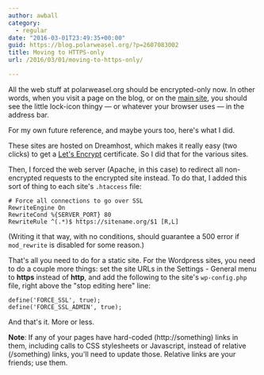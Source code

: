 ```yaml
---
author: awball
category:
  - regular
date: "2016-03-01T23:49:35+00:00"
guid: https://blog.polarweasel.org/?p=2607083002
title: Moving to HTTPS-only
url: /2016/03/01/moving-to-https-only/

---
```

All the web stuff at polarweasel.org should be encrypted-only now. In other words, when you visit a page on the blog, or on the [main site](https://polarweasel.org/), you should see the little lock-icon thingy — or whatever your browser uses — in the address bar.

For my own future reference, and maybe yours too, here's what I did.

These sites are hosted on Dreamhost, which makes it really easy (two clicks) to get a [Let's Encrypt](https://letsencrypt.org/) certificate. So I did that for the various sites.

Then, I forced the web server (Apache, in this case) to redirect all non-encrypted requests to the encrypted site instead. To do that, I added this sort of thing to each site's `.htaccess` file:

```
# Force all connections to go over SSL
RewriteEngine On
RewriteCond %{SERVER_PORT} 80
RewriteRule ^(.*)$ https://sitename.org/$1 [R,L]
```

(Writing it that way, with no conditions, should guarantee a 500 error if `mod_rewrite` is disabled for some reason.)

That's all you need to do for a static site. For the Wordpress sites, you need to do a couple more things: set the site URLs in the Settings - General menu to **https** instead of **http**, and add the following to the site's `wp-config.php` file, right above the "stop editing here" line:

```
define('FORCE_SSL', true);
define('FORCE_SSL_ADMIN', true);
```

And that's it. More or less.

**Note**: If any of your pages have hard-coded (http://something) links in them, including calls to CSS stylesheets or Javascript, instead of relative (/something) links, you'll need to update those. Relative links are your friends; use them.
